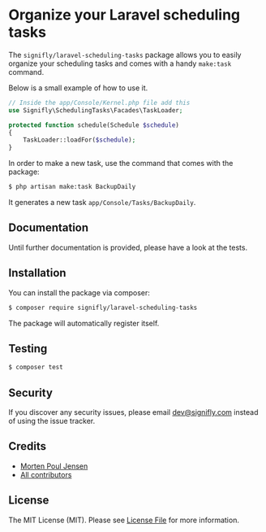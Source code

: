 # Organize your Laravel scheduling tasks

The `signifly/laravel-scheduling-tasks` package allows you to easily organize your scheduling tasks and comes with a handy `make:task` command.

Below is a small example of how to use it.

```php
// Inside the app/Console/Kernel.php file add this
use Signifly\SchedulingTasks\Facades\TaskLoader;

protected function schedule(Schedule $schedule)
{
    TaskLoader::loadFor($schedule);
}
```

In order to make a new task, use the command that comes with the package:

```bash
$ php artisan make:task BackupDaily
```

It generates a new task `app/Console/Tasks/BackupDaily`.

## Documentation
Until further documentation is provided, please have a look at the tests.

## Installation

You can install the package via composer:

```bash
$ composer require signifly/laravel-scheduling-tasks
```

The package will automatically register itself.

## Testing
```bash
$ composer test
```

## Security

If you discover any security issues, please email dev@signifly.com instead of using the issue tracker.

## Credits

- [Morten Poul Jensen](https://github.com/pactode)
- [All contributors](../../contributors)

## License

The MIT License (MIT). Please see [License File](LICENSE.md) for more information.
